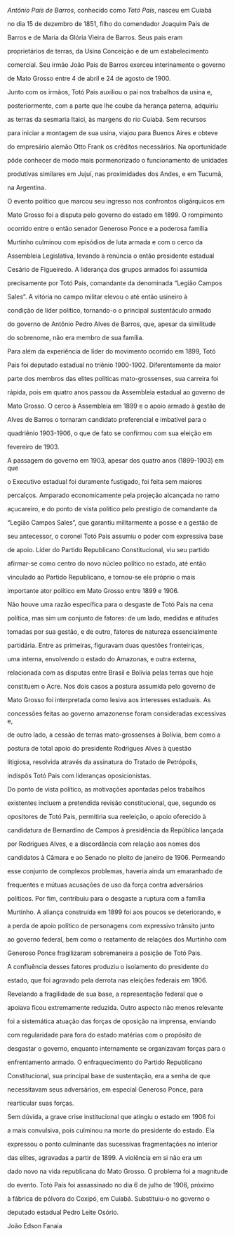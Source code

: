 

*Antônio Pais de Barros*, conhecido como *Totó Pais*, nasceu em Cuiabá

no dia 15 de dezembro de 1851, filho do comendador Joaquim Pais de

Barros e de Maria da Glória Vieira de Barros. Seus pais eram

proprietários de terras, da Usina Conceição e de um estabelecimento

comercial. Seu irmão João Pais de Barros exerceu interinamente o governo

de Mato Grosso entre 4 de abril e 24 de agosto de 1900.



Junto com os irmãos, Totó Pais auxiliou o pai nos trabalhos da usina e,

posteriormente, com a parte que lhe coube da herança paterna, adquiriu

as terras da sesmaria Itaici, às margens do rio Cuiabá. Sem recursos

para iniciar a montagem de sua usina, viajou para Buenos Aires e obteve

do empresário alemão Otto Frank os créditos necessários. Na oportunidade

pôde conhecer de modo mais pormenorizado o funcionamento de unidades

produtivas similares em Jujuí, nas proximidades dos Andes, e em Tucumã,

na Argentina.



O evento político que marcou seu ingresso nos confrontos oligárquicos em

Mato Grosso foi a disputa pelo governo do estado em 1899. O rompimento

ocorrido entre o então senador Generoso Ponce e a poderosa família

Murtinho culminou com episódios de luta armada e com o cerco da

Assembleia Legislativa, levando à renúncia o então presidente estadual

Cesário de Figueiredo. A liderança dos grupos armados foi assumida

precisamente por Totó Pais, comandante da denominada “Legião Campos

Sales”. A vitória no campo militar elevou o até então usineiro à

condição de líder político, tornando-o o principal sustentáculo armado

do governo de Antônio Pedro Alves de Barros, que, apesar da similitude

do sobrenome, não era membro de sua família.



Para além da experiência de líder do movimento ocorrido em 1899, Totó

Pais foi deputado estadual no triênio 1900-1902. Diferentemente da maior

parte dos membros das elites políticas mato-grossenses, sua carreira foi

rápida, pois em quatro anos passou da Assembleia estadual ao governo de

Mato Grosso. O cerco à Assembleia em 1899 e o apoio armado à gestão de

Alves de Barros o tornaram candidato preferencial e imbatível para o

quadriênio 1903-1906, o que de fato se confirmou com sua eleição em

fevereiro de 1903.



A passagem do governo em 1903, apesar dos quatro anos (1899-1903) em que

o Executivo estadual foi duramente fustigado, foi feita sem maiores

percalços. Amparado economicamente pela projeção alcançada no ramo

açucareiro, e do ponto de vista político pelo prestígio de comandante da

“Legião Campos Sales”, que garantiu militarmente a posse e a gestão de

seu antecessor, o coronel Totó Pais assumiu o poder com expressiva base

de apoio. Líder do Partido Republicano Constitucional, viu seu partido

afirmar-se como centro do novo núcleo político no estado, até então

vinculado ao Partido Republicano, e tornou-se ele próprio o mais

importante ator político em Mato Grosso entre 1899 e 1906.



Não houve uma razão específica para o desgaste de Totó Pais na cena

política, mas sim um conjunto de fatores: de um lado, medidas e atitudes

tomadas por sua gestão, e de outro, fatores de natureza essencialmente

partidária. Entre as primeiras, figuravam duas questões fronteiriças,

uma interna, envolvendo o estado do Amazonas, e outra externa,

relacionada com as disputas entre Brasil e Bolívia pelas terras que hoje

constituem o Acre. Nos dois casos a postura assumida pelo governo de

Mato Grosso foi interpretada como lesiva aos interesses estaduais. As

concessões feitas ao governo amazonense foram consideradas excessivas e,

de outro lado, a cessão de terras mato-grossenses à Bolívia, bem como a

postura de total apoio do presidente Rodrigues Alves à questão

litigiosa, resolvida através da assinatura do Tratado de Petrópolis,

indispôs Totó Pais com lideranças oposicionistas.



Do ponto de vista político, as motivações apontadas pelos trabalhos

existentes incluem a pretendida revisão constitucional, que, segundo os

opositores de Totó Pais, permitiria sua reeleição, o apoio oferecido à

candidatura de Bernardino de Campos à presidência da República lançada

por Rodrigues Alves, e a discordância com relação aos nomes dos

candidatos à Câmara e ao Senado no pleito de janeiro de 1906. Permeando

esse conjunto de complexos problemas, haveria ainda um emaranhado de

frequentes e mútuas acusações de uso da força contra adversários

políticos. Por fim, contribuiu para o desgaste a ruptura com a família

Murtinho. A aliança construída em 1899 foi aos poucos se deteriorando, e

a perda de apoio político de personagens com expressivo trânsito junto

ao governo federal, bem como o reatamento de relações dos Murtinho com

Generoso Ponce fragilizaram sobremaneira a posição de Totó Pais.



A confluência desses fatores produziu o isolamento do presidente do

estado, que foi agravado pela derrota nas eleições federais em 1906.

Revelando a fragilidade de sua base, a representação federal que o

apoiava ficou extremamente reduzida. Outro aspecto não menos relevante

foi a sistemática atuação das forças de oposição na imprensa, enviando

com regularidade para fora do estado matérias com o propósito de

desgastar o governo, enquanto internamente se organizavam forças para o

enfrentamento armado. O enfraquecimento do Partido Republicano

Constitucional, sua principal base de sustentação, era a senha de que

necessitavam seus adversários, em especial Generoso Ponce, para

rearticular suas forças.



Sem dúvida, a grave crise institucional que atingiu o estado em 1906 foi

a mais convulsiva, pois culminou na morte do presidente do estado. Ela

expressou o ponto culminante das sucessivas fragmentações no interior

das elites, agravadas a partir de 1899. A violência em si não era um

dado novo na vida republicana do Mato Grosso. O problema foi a magnitude

do evento. Totó Pais foi assassinado no dia 6 de julho de 1906, próximo

à fábrica de pólvora do Coxipó, em Cuiabá. Substituiu-o no governo o

deputado estadual Pedro Leite Osório.



João Edson Fanaia



